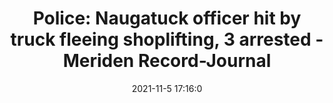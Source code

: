 ---
"title": "Police: Naugatuck officer hit by truck fleeing shoplifting, 3 arrested - Meriden Record-Journal"
"date": "2021-11-5 17:16:0"
"feed_name": "GOOGLENEWSCONSTRUCTION"
"feed_website": "https://news.google.com/search?q=construction%2Bincident&hl=en-US&gl=US&ceid=US:en"
"feed_rss": "https://news.google.com/rss/search?q=construction%2Bincident&hl=en-US&gl=US&ceid=US:en"
"link": "https://www.myrecordjournal.com/News/State/Police-Officer-hit-by-truck-fleeing-shoplifting-3-arrested.html"
"source": "{'href': 'https://www.myrecordjournal.com', 'title': 'Meriden Record-Journal'}"
"file": "_posts/2021-1-1-804cd23132b27c2e2d02bdf3e9577e398dbb8cbd.md"
"accident": "0"
"drilling": "0"
"dead": "0"
"injured": "0"
"arrested": "0"
"place": "unknown place"
"where": "unknown site"
"causes": "unknown"
"place_uri": "unknown place"
---